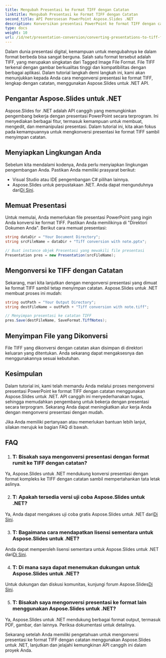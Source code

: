 ```yaml
---
title: Mengubah Presentasi ke Format TIFF dengan Catatan
linktitle: Mengubah Presentasi ke Format TIFF dengan Catatan
second_title: API Pemrosesan PowerPoint Aspose.Slides .NET
description: Konversikan presentasi PowerPoint ke format TIFF dengan catatan pembicara menggunakan Aspose.Slides untuk .NET. Konversi berkualitas tinggi dan efisien.
type: docs
weight: 10
url: /id/net/presentation-conversion/converting-presentations-to-tiff-format-with-notes/
---
```


Dalam dunia presentasi digital, kemampuan untuk mengubahnya ke dalam format berbeda bisa sangat berguna. Salah satu format tersebut adalah TIFF, yang merupakan singkatan dari Tagged Image File Format. File TIFF terkenal dengan gambar berkualitas tinggi dan kompatibilitas dengan berbagai aplikasi. Dalam tutorial langkah demi langkah ini, kami akan menunjukkan kepada Anda cara mengonversi presentasi ke format TIFF, lengkap dengan catatan, menggunakan Aspose.Slides untuk .NET API.

## Pengantar Aspose.Slides untuk .NET

Aspose.Slides for .NET adalah API canggih yang memungkinkan pengembang bekerja dengan presentasi PowerPoint secara terprogram. Ini menyediakan berbagai fitur, termasuk kemampuan untuk membuat, mengedit, dan memanipulasi presentasi. Dalam tutorial ini, kita akan fokus pada kemampuannya untuk mengkonversi presentasi ke format TIFF sambil menyimpan catatan.

## Menyiapkan Lingkungan Anda

Sebelum kita mendalami kodenya, Anda perlu menyiapkan lingkungan pengembangan Anda. Pastikan Anda memiliki prasyarat berikut:

- Visual Studio atau IDE pengembangan C# pilihan lainnya.
-  Aspose.Slides untuk perpustakaan .NET. Anda dapat mengunduhnya dari[Di Sini](https://releases.aspose.com/slides/net/).

## Memuat Presentasi

Untuk memulai, Anda memerlukan file presentasi PowerPoint yang ingin Anda konversi ke format TIFF. Pastikan Anda memilikinya di "Direktori Dokumen Anda". Berikut cara memuat presentasi:

```csharp
string dataDir = "Your Document Directory";
string srcFileName = dataDir + "Tiff conversion with note.pptx";

// Buat instance objek Presentasi yang mewakili file presentasi
Presentation pres = new Presentation(srcFileName);
```

## Mengonversi ke TIFF dengan Catatan

Sekarang, mari kita lanjutkan dengan mengonversi presentasi yang dimuat ke format TIFF sambil tetap menyimpan catatan. Aspose.Slides untuk .NET membuat proses ini mudah:

```csharp
string outPath = "Your Output Directory";
string destFileName = outPath + "Tiff conversion with note.tiff";

// Menyimpan presentasi ke catatan TIFF
pres.Save(destFileName, SaveFormat.TiffNotes);
```

## Menyimpan File yang Dikonversi

File TIFF yang dikonversi dengan catatan akan disimpan di direktori keluaran yang ditentukan. Anda sekarang dapat mengaksesnya dan menggunakannya sesuai kebutuhan.

## Kesimpulan

Dalam tutorial ini, kami telah memandu Anda melalui proses mengonversi presentasi PowerPoint ke format TIFF dengan catatan menggunakan Aspose.Slides untuk .NET. API canggih ini menyederhanakan tugas, sehingga memudahkan pengembang untuk bekerja dengan presentasi secara terprogram. Sekarang Anda dapat meningkatkan alur kerja Anda dengan mengonversi presentasi dengan mudah.

Jika Anda memiliki pertanyaan atau memerlukan bantuan lebih lanjut, silakan merujuk ke bagian FAQ di bawah.

## FAQ

1. ### T: Bisakah saya mengonversi presentasi dengan format rumit ke TIFF dengan catatan?

Ya, Aspose.Slides untuk .NET mendukung konversi presentasi dengan format kompleks ke TIFF dengan catatan sambil mempertahankan tata letak aslinya.

2. ### T: Apakah tersedia versi uji coba Aspose.Slides untuk .NET?

 Ya, Anda dapat mengakses uji coba gratis Aspose.Slides untuk .NET dari[Di Sini](https://releases.aspose.com/).

3. ### T: Bagaimana cara mendapatkan lisensi sementara untuk Aspose.Slides untuk .NET?

 Anda dapat memperoleh lisensi sementara untuk Aspose.Slides untuk .NET dari[Di Sini](https://purchase.aspose.com/temporary-license/).

4. ### T: Di mana saya dapat menemukan dukungan untuk Aspose.Slides untuk .NET?

 Untuk dukungan dan diskusi komunitas, kunjungi forum Aspose.Slides[Di Sini](https://forum.aspose.com/).

5. ### T: Bisakah saya mengonversi presentasi ke format lain menggunakan Aspose.Slides untuk .NET?

 Ya, Aspose.Slides untuk .NET mendukung berbagai format output, termasuk PDF, gambar, dan lainnya. Periksa dokumentasi untuk detailnya.

Sekarang setelah Anda memiliki pengetahuan untuk mengonversi presentasi ke format TIFF dengan catatan menggunakan Aspose.Slides untuk .NET, lanjutkan dan jelajahi kemungkinan API canggih ini dalam proyek Anda.